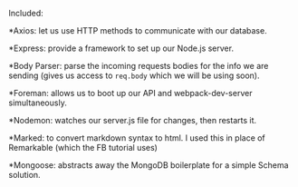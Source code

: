 Included:

*Axios: let us use HTTP methods to communicate with our database.

*Express: provide a framework to set up our Node.js server.

*Body Parser: parse the incoming requests bodies for the info we are sending (gives us access to `req.body` which we will be using soon).

*Foreman: allows us to boot up our API and webpack-dev-server simultaneously.

*Nodemon: watches our server.js file for changes, then restarts it.

*Marked: to convert markdown syntax to html. I used this in place of Remarkable (which the FB tutorial uses)

*Mongoose: abstracts away the MongoDB boilerplate for a simple Schema solution.